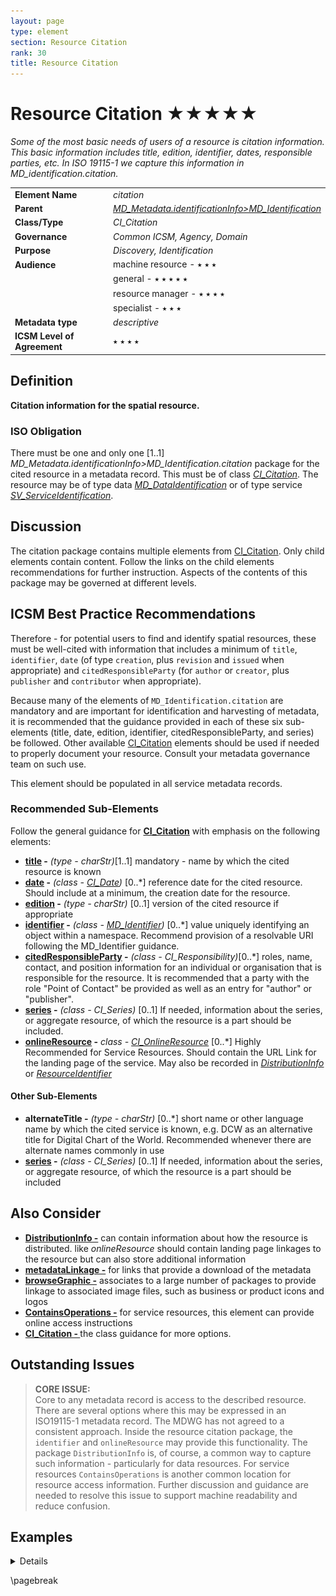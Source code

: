 ```yaml
---
layout: page
type: element
section: Resource Citation
rank: 30
title: Resource Citation
---
```

# Resource Citation ★★★★★
*Some of the most basic needs of users of a resource is citation information. This basic information includes title, edition, identifier, dates, responsible parties, etc. In ISO 19115-1 we capture this information in MD_identification.citation.*

| | |
| --- | --- |
| **Element Name** | *citation* |
| **Parent** | *[MD_Metadata.identificationInfo>MD_Identification](./class-MD_Identification)* |
| **Class/Type** | *CI_Citation* |
| **Governance** | *Common ICSM, Agency, Domain* |
| **Purpose** | *Discovery, Identification* |
| **Audience** | machine resource - ⭑ ⭑ ⭑ |
| | general - ⭑ ⭑ ⭑ ⭑ ⭑ |
| | resource manager - ⭑ ⭑ ⭑ ⭑ |
| | specialist - ⭑ ⭑ ⭑ |
| **Metadata type** | *descriptive* |
| **ICSM Level of Agreement** | ⭑ ⭑ ⭑ ⭑ |

## Definition
**Citation information for the spatial resource.**

### ISO Obligation

There must be one and only one [1..1] *MD_Metadata.identificationInfo>MD_Identification.citation* package for the cited resource in a metadata record. This must be of class *[CI_Citation](./class-CI_Citation)*. The resource may be of type data *[MD_DataIdentification](./class_MD_DataIdentification)* or of type service *[SV_ServiceIdentification](./ServiceIdentification)*.

## Discussion

The citation package contains multiple elements from [CI_Citation](./class-CI_Citation). Only child elements contain content. Follow the links on the child elements recommendations for further instruction. Aspects of the contents of this package may be governed at different levels.

## ICSM Best Practice Recommendations

Therefore - for potential users to find and identify spatial resources, these must be well-cited with information that includes a minimum of `title`, `identifier`, `date` (of type `creation`, plus `revision` and `issued` when appropriate) and `citedResponsibleParty` (for `author` or `creator`, plus `publisher` and `contributor` when appropriate). 

Because many of the elements of `MD_Identification.citation` are mandatory and are important for identification and harvesting of metadata, it is recommended that the guidance provided in each of these six sub-elements (title, date, edition, identifier, citedResponsibleParty, and series) be followed. Other available [CI_Citation](./class-CI_Citation) elements should be used if needed to properly document your resource. Consult your metadata governance team on such use.

This element should be populated in all service metadata records. 

### Recommended Sub-Elements

Follow the general guidance for **[CI_Citation](./class-CI_Citation)** with emphasis on the following elements:
- **[title](./ResourceTitle) -** *(type - charStr)*[1..1] mandatory - name by which the cited resource is known
- **[date](./ResourceDate) -** *(class - [CI_Date](./class-CI_Date))* [0..\*] reference date for the cited resource. Should include at a minimum, the creation date for the resource.
- **[edition](./ResourceEdition) -** *(type - charStr)* [0..1] version of the cited resource if appropriate
- **[identifier](./ResourceIdentifier) -** *(class - [MD_Identifier](./class-MD_Identifier))* [0..\*] value uniquely identifying an object within a namespace. Recommend provision of a resolvable URI following the MD_Identifier guidance.
- **[citedResponsibleParty](./ResourceResponsibleParty) -** *(class - CI_Responsibility)*[0..\*] roles, name, contact, and position information for an individual or organisation that is responsible for the resource. It is recommended that a party with the role "Point of Contact" be provided as well as an entry for "author" or "publisher".
- **[series](./ResourceSeries) -** *(class - CI_Series)* [0..1] If needed, information about the series, or aggregate resource, of which the resource is a part should be included.
- **[onlineResource](./class-CI_OnlineResource) -** *class - [CI_OnlineResource](./class-CI_OnlineResource)* [0..\*] Highly Recommended for Service Resources. Should contain the URL Link for the landing page of the service. May also be recorded in *[DistributionInfo](./DistributionInfo)* or *[ResourceIdentifier](./ResourceIdentifier)*

#### Other Sub-Elements

- **alternateTitle -** *(type - charStr)* [0..\*] short name or other language name by which the cited service is known, e.g. DCW as an alternative title for Digital Chart of the World. Recommended whenever there are alternate names commonly in use
- **[series](./ResourceSeries) -** *(class - CI_Series)* [0..1] If needed, information about the series, or aggregate resource, of which the resource is a part should be included

## Also Consider

- **[DistributionInfo -](./DistributionInfo)** can contain information about how the resource is distributed. like *onlineResource* should contain landing page linkages to the resource but can also store additional information
- **[metadataLinkage -](./MetadataLinkage)** for links that provide a download of the metadata
- **[browseGraphic -](./BrowseGraphic)** associates to a large number of packages to provide linkage to associated image files, such as business or product icons and logos
- **[ContainsOperations -](./ContainsOperations)** for service resources, this element can provide online access instructions
- **[CI_Citation - ](./class-CI_Citation)** the class guidance for more options.

## Outstanding Issues
> **CORE ISSUE:**  
Core to any metadata record is access to the described resource. There are several options where this may be expressed in an ISO19115-1 metadata record. The MDWG has not agreed to a consistent approach. Inside the resource citation package, the `identifier` and `onlineResource` may provide this functionality. The package `DistributionInfo` is, of course, a common way to capture such information - particularly for data resources. For service resources `ContainsOperations` is another common location for resource access information. Further discussion and guidance are needed to resolve this issue to support machine readability and reduce confusion.

## Examples

<details>

\pagebreak

### XML
Data Resource example

```
<mdb:MD_Metadata>
....
 <mdb:identificationInfo>
  <mri:MD_DataIdentification>
  ....
    <mri:citation>
     <cit:CI_Citation>
       <cit:title>
        <gco:CharacterString>OpenWork geographical data
        </gco:CharacterString>
       </cit:title>
       <cit:date>
        <cit:CI_Date>
          <cit:date>
           <gco:Date>2019-07-18</gco:Date>
          </cit:date>
          <cit:dateType>
           <cit:CI_DateTypeCode 
           codeList="https://schemas.isotc211.org/19115/resources
           /Codelist/cat/codelists.xml#CI_DateTypeCode" 
           codeListValue="creation"/>
          </cit:dateType>
        </cit:CI_Date>
       </cit:date>
       <cit:date>
        <cit:CI_Date>
          <cit:date>
           <gco:Date>2019-07-18</gco:Date>
          </cit:date>
          <cit:dateType>
           <cit:CI_DateTypeCode 
           codeList="https://schemas.isotc211.org/19115/resources
           /Codelist/cat/codelists.xml#CI_DateTypeCode" 
           codeListValue="publication"/>
          </cit:dateType>
        </cit:CI_Date>
       </cit:date>
       <cit:edition>
        <gco:CharacterString>Version 0.1</gco:CharacterString>
       </cit:edition>
       <cit:editionDate>
        <gco:Date>2019-07-18</gco:Date>
       </cit:editionDate>
       <cit:identifier>
        <mcc:MD_Identifier>
          <mcc:code>
           <gco:CharacterString>
           9547e07e-6a15-403b-8b19-488778fe0cf0
           </gco:CharacterString>
          </mcc:code>
          <mcc:codeSpace>
           <gco:CharacterString>
           http://202.49.243.69:8080/geonetwork/srv/eng/metadata/
           </gco:CharacterString>
          </mcc:codeSpace>
        </mcc:MD_Identifier>
       </cit:identifier>
       <cit:citedResponsibleParty>
        <cit:CI_Responsibility>
          <cit:role>
           <cit:CI_RoleCode 
           codeList="https://schemas.isotc211.org/19115/resources
           /Codelist/cat/codelists.xml#CI_RoleCode" 
           codeListValue="author"/>
          </cit:role>
          <cit:party>
           <cit:CI_Organisation>
             <cit:name>
              <gco:CharacterString>OpenWork Ltd
              </gco:CharacterString>
             </cit:name>
             <cit:contactInfo>
              <cit:CI_Contact>
                <cit:address>
                 <cit:CI_Address>
                   <cit:electronicMailAddress>
                    <gco:CharacterString>info@openwork.nz
                    </gco:CharacterString>
                   </cit:electronicMailAddress>
                 </cit:CI_Address>
                </cit:address>
              </cit:CI_Contact>
             </cit:contactInfo>
           </cit:CI_Organisation>
          </cit:party>
        </cit:CI_Responsibility>
       </cit:citedResponsibleParty>
       <cit:citedResponsibleParty>
        <cit:CI_Responsibility>
          <cit:role>
           <cit:CI_RoleCode 
           codeList="https://schemas.isotc211.org/19115/resources
           /Codelist/cat/codelists.xml#CI_RoleCode" 
           codeListValue="publisher"/>
          </cit:role>
          <cit:party>
           <cit:CI_Individual>
             <cit:name>
              <gco:CharacterString>Byron Cochrane
              </gco:CharacterString>
             </cit:name>
             <cit:contactInfo>
              <cit:CI_Contact>
                <cit:address>
                 <cit:CI_Address>
                   <cit:electronicMailAddress>
                    <gco:CharacterString>byron@openwork.nz
                    </gco:CharacterString>
                   </cit:electronicMailAddress>
                 </cit:CI_Address>
                </cit:address>
              </cit:CI_Contact>
             </cit:contactInfo>
           </cit:CI_Individual>
          </cit:party>
        </cit:CI_Responsibility>
       </cit:citedResponsibleParty>
     </cit:CI_Citation>
    </mri:citation>
   ....
  </mri:MD_DataIdentification>
 </mdb:identificationInfo>
....
</mdb:MD_Metadata>
```

Service Resource example
```
<mdb:MD_Metadata>
....
 <mdb:identificationInfo>
   <srv:SV_ServiceIdentification>
     <mri:citation>
      <cit:CI_Citation>
        <cit:title>
         <gco:CharacterString>Sample service metadata 2020-05-28</gco:CharacterString>
        </cit:title>
        <cit:date>
         <cit:CI_Date>
           <cit:date>
            <gco:DateTime>2019-09-01T00:00:00</gco:DateTime>
           </cit:date>
           <cit:dateType>
            <cit:CI_DateTypeCode codeList="http://standards.iso.org/iso/19115/resources/Codelists/cat/codelists.xml#CI_DateTypeCode"
                       codeListValue="creation"/>
           </cit:dateType>
         </cit:CI_Date>
        </cit:date>
        <cit:date>
         <cit:CI_Date>
           <cit:date>
            <gco:DateTime>2019-12-01T00:00:00</gco:DateTime>
           </cit:date>
           <cit:dateType>
            <cit:CI_DateTypeCode codeList="http://standards.iso.org/iso/19115/resources/Codelists/cat/codelists.xml#CI_DateTypeCode"
                       codeListValue="revision"/>
           </cit:dateType>
         </cit:CI_Date>
        </cit:date>
        <cit:edition>
         <gco:CharacterString>2nd Revision</gco:CharacterString>
        </cit:edition>
        <cit:editionDate>
         <gco:DateTime>2019-12-01T00:00:00</gco:DateTime>
        </cit:editionDate>
        <cit:identifier>
         <mcc:MD_Identifier>
           <mcc:code>
            <gcx:Anchor xlink:href="https://my.webite.io/cgi-bin/wfs-map-site" xlink:type="simple">https://my.webite.io/cgi-bin/wfs-map-site</gcx:Anchor>
           </mcc:code>
         </mcc:MD_Identifier>
        </cit:identifier>
        <cit:citedResponsibleParty>
         <cit:CI_Responsibility>
           <cit:role>
            <cit:CI_RoleCode codeList="http://standards.iso.org/iso/19115/resources/Codelists/cat/codelists.xml#CI_RoleCode"
                     codeListValue="contributor"/>
           </cit:role>
           <cit:party>
            <cit:CI_Organisation>
              <cit:name>
               <gco:CharacterString>OpenWork Ltd</gco:CharacterString>
              </cit:name>
              <cit:contactInfo>
               <cit:CI_Contact>
                 <cit:address>
                  <cit:CI_Address>
                    <cit:electronicMailAddress>
                     <gco:CharacterString>info@openwork.nz</gco:CharacterString>
                    </cit:electronicMailAddress>
                  </cit:CI_Address>
                 </cit:address>
               </cit:CI_Contact>
              </cit:contactInfo>
            </cit:CI_Organisation>
           </cit:party>
         </cit:CI_Responsibility>
        </cit:citedResponsibleParty>
        <cit:citedResponsibleParty>
         <cit:CI_Responsibility>
           <cit:role>
            <cit:CI_RoleCode codeList="http://standards.iso.org/iso/19115/resources/Codelists/cat/codelists.xml#CI_RoleCode"
                     codeListValue="publisher"/>
           </cit:role>
           <cit:party>
            <cit:CI_Organisation>
              <cit:name>
               <gco:CharacterString>ICSM MDWG</gco:CharacterString>
              </cit:name>
              <cit:contactInfo>
               <cit:CI_Contact>
                 <cit:address>
                  <cit:CI_Address>
                    <cit:electronicMailAddress>
                     <gco:CharacterString>mdwg@icsm-au.org</gco:CharacterString>
                    </cit:electronicMailAddress>
                  </cit:CI_Address>
                 </cit:address>
               </cit:CI_Contact>
              </cit:contactInfo>
            </cit:CI_Organisation>
           </cit:party>
         </cit:CI_Responsibility>
        </cit:citedResponsibleParty>
        <cit:onlineResource>
         <cit:CI_OnlineResource>
           <cit:linkage>
            <gco:CharacterString>https://my.webite.io/</gco:CharacterString>
           </cit:linkage>
           <cit:protocol gco:nilReason="missing">
            <gco:CharacterString/>
           </cit:protocol>
           <cit:name>
            <gco:CharacterString>OWL WFS Sample site</gco:CharacterString>
           </cit:name>
           <cit:description>
            <gco:CharacterString>Landing page for Spatial Service</gco:CharacterString>
           </cit:description>
           <cit:function>
            <cit:CI_OnLineFunctionCode codeList="http://standards.iso.org/iso/19115/resources/Codelists/cat/codelists.xml#CI_OnLineFunctionCode"
                          codeListValue=""/>
           </cit:function>
         </cit:CI_OnlineResource>
        </cit:onlineResource>
      </cit:CI_Citation>
     </mri:citation>
     ....
  </mri:SV_ServiceIdentification>
 </mdb:identificationInfo>
....
</mdb:MD_Metadata>
```

\pagebreak

### UML diagrams

Recommended elements highlighted in yellow

![ResourceCitation](../images/ResourceCitationUML.png)

</details>

\pagebreak

